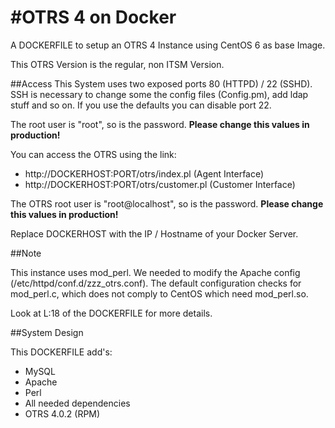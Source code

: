 #OTRS 4 on Docker
============

A DOCKERFILE to setup an OTRS 4 Instance using CentOS 6 as base Image.

This OTRS Version is the regular, non ITSM Version.

##Access
This System uses two exposed ports 80 (HTTPD) / 22 (SSHD). SSH is necessary to change some the config files (Config.pm), add ldap stuff and so on. If you use the defaults you can disable port 22.

The root user is "root", so is the password.
**Please change this values in production!**

You can access the OTRS using the link: 

* http://DOCKERHOST:PORT/otrs/index.pl (Agent Interface)
* http://DOCKERHOST:PORT/otrs/customer.pl (Customer Interface)

The OTRS root user is "root@localhost", so is the password.
**Please change this values in production!**

Replace DOCKERHOST with the IP / Hostname of your Docker Server.

##Note

This instance uses mod_perl. We needed to modify the Apache config (/etc/httpd/conf.d/zzz_otrs.conf). The default configuration checks for mod_perl.c, which does not comply to CentOS which need mod_perl.so.

Look at L:18 of the DOCKERFILE for more details.

##System Design

This DOCKERFILE add's: 
* MySQL
* Apache
* Perl
* All needed dependencies
* OTRS 4.0.2 (RPM)

